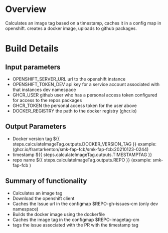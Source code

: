 # Overview

Calculates an image tag based on a timestamp, caches it in a config map in
openshift.  creates a docker image, uploads to github packages.

# Build Details

## Input parameters
* OPENSHIFT_SERVER_URL  url to the openshift instance
* OPENSHIFT_TOKEN_DEV   api key for a service account associated with that 
                        instances dev namespace
* GHCR_USER             github user who has a personal access token configured
                        for access to the repos packages
* GHCR_TOKEN            the personal access token for the user above
* DOCKER_REGISTRY       the path to the docker registry (ghcr.io)

## Output Parameters

* Docker version tag        ${{ steps.calculateImageTag.outputs.DOCKER_VERSION_TAG }}
  example: (ghcr.io/frantarkenton/smk-fap-fcb/smk-fap-fcb:20210123-0244)
* timestamp                 ${{ steps.calculateImageTag.outputs.TIMESTAMPTAG }}
* repo name                 ${{ steps.calculateImageTag.outputs.REPO }} 
  (example: smk-fap-fcb )

## Summary of functionality

* Calculates an image tag
* Download the openshift client
* Caches the Issue url in the configmap $REPO-gh-issues-cm (only dev namespace)
* Builds the docker image using the dockerfile
* Caches the image tag in the configmap $REPO-imagetag-cm
* tags the issue associated with the PR with the timestamp tag




